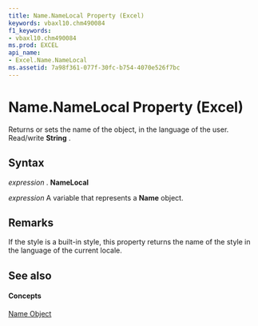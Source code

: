 ```yaml
---
title: Name.NameLocal Property (Excel)
keywords: vbaxl10.chm490084
f1_keywords:
- vbaxl10.chm490084
ms.prod: EXCEL
api_name:
- Excel.Name.NameLocal
ms.assetid: 7a98f361-077f-30fc-b754-4070e526f7bc
---
```



# Name.NameLocal Property (Excel)

Returns or sets the name of the object, in the language of the user. Read/write  **String** .


## Syntax

 _expression_ . **NameLocal**

 _expression_ A variable that represents a **Name** object.


## Remarks

If the style is a built-in style, this property returns the name of the style in the language of the current locale.


## See also


#### Concepts


[Name Object](name-object-excel.md)

